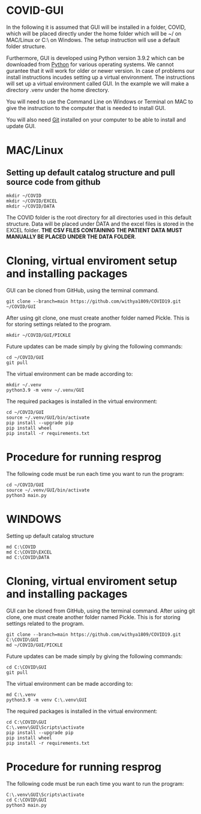 # COVID-GUI


In the following it is assumed that GUI will be installed in a folder, COVID, which will be placed directly under the home folder which will be ~/ on MAC/Linux or C:\ on Windows. The setup instruction will use a default folder structure. 

Furthermore, GUI is developed using Python version 3.9.2 which can be downloaded from [Python](https://www.python.org/downloads/) for various operating systems. We cannot gurantee that it will work for older or newer version. In case of problems our install instructions incudes setting up a virtual environment. The instructions will set up a virtual environment called GUI. In the example we will make a directory .venv under the home directory.

You will need to use the Command Line on Windows or Terminal on MAC to give the instruction to the computer that is needed to install GUI. 

You will also need [Git](https://git-scm.com/downloads) installed on your computer to be able to install and update GUI.

# MAC/Linux
## Setting up default catalog structure and pull source code from github

```
mkdir ~/COVID
mkdir ~/COVID/EXCEL
mkdir ~/COVID/DATA
```
The COVID folder is the root directory for all directories used in this default structure. Data will be placed under DATA and the excel files is stored in the EXCEL folder. **THE CSV FILES CONTAINING THE PATIENT DATA MUST MANUALLY BE PLACED UNDER THE DATA FOLDER**. 

# Cloning, virtual enviroment setup and installing packages

GUI can be cloned from GitHub, using the terminal command. 
```
git clone --branch=main https://github.com/withya1809/COVID19.git ~/COVID/GUI
```
After using git clone, one must create another folder named Pickle. This is for storing settings related to the program. 
```
mkdir ~/COVID/GUI/PICKLE
```

Future updates can be made simply by giving the following commands:
```
cd ~/COVID/GUI
git pull
```
The virtual environment can be made according to:
```
mkdir ~/.venv
python3.9 -m venv ~/.venv/GUI
```
The required packages is installed in the virtual environment:
```
cd ~/COVID/GUI
source ~/.venv/GUI/bin/activate
pip install --upgrade pip
pip install wheel
pip install -r requirements.txt

```
# Procedure for running resprog

The following code must be run each time you want to run the program:
```
cd ~/COVID/GUI
source ~/.venv/GUI/bin/activate
python3 main.py
```


# WINDOWS
Setting up default catalog structure
```
md C:\COVID
md C:\COVID\EXCEL
md C:\COVID\DATA
```

# Cloning, virtual enviroment setup and installing packages

GUI can be cloned from GitHub, using the terminal command. After using git clone, one must create another folder named Pickle. This is for storing settings related to the program. 
```
git clone --branch=main https://github.com/withya1809/COVID19.git C:\COVID\GUI
md ~/COVID/GUI/PICKLE
```
Future updates can be made simply by giving the following commands:
```
cd C:\COVID\GUI
git pull
```
The virtual environment can be made according to:
```
md C:\.venv
python3.9 -m venv C:\.venv\GUI
```
The required packages is installed in the virtual environment:
```
cd C:\COVID\GUI
C:\.venv\GUI\Scripts\activate
pip install --upgrade pip
pip install wheel
pip install -r requirements.txt

```
# Procedure for running resprog

The following code must be run each time you want to run the program:
```
C:\.venv\GUI\Scripts\activate
cd C:\COVID\GUI
python3 main.py
```
